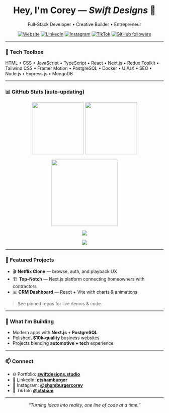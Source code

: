 <!-- Profile Header -->
<h1 align="center">Hey, I'm Corey — <i>Swift Designs</i> 👋</h1>
<p align="center">
  Full-Stack Developer • Creative Builder • Entrepreneur  
</p>

<p align="center">
  <a href="https://codebycorey.dev" target="_blank"><img alt="Website" src="https://img.shields.io/badge/Portfolio-codebycorey.dev-informational?style=for-the-badge"></a>
  <a href="https://www.linkedin.com/in/ctshamburger/" target="_blank"><img alt="LinkedIn" src="https://img.shields.io/badge/LinkedIn-Connect-blue?style=for-the-badge&logo=linkedin"></a>
  <a href="https://instagram.com/shamburgercorey/" target="_blank"><img alt="Instagram" src="https://img.shields.io/badge/Instagram-Follow-E4405F?style=for-the-badge&logo=instagram&logoColor=white"></a>
  <a href="https://tiktok.com/@ctsham" target="_blank"><img alt="TikTok" src="https://img.shields.io/badge/TikTok-Follow-000000?style=for-the-badge&logo=tiktok"></a>
  <a href="https://github.com/CTSham?tab=followers" target="_blank"><img alt="GitHub followers" src="https://img.shields.io/github/followers/CTSham?label=Follow&style=for-the-badge"></a>
</p>

---

### 🧰 Tech Toolbox
HTML • CSS • JavaScript • TypeScript • React • Next.js • Redux Toolkit • Tailwind CSS • Framer Motion • PostgreSQL • Docker • UI/UX • SEO • Node.js • Express.js • MongoDB

---

### 📊 GitHub Stats (auto-updating)

<p align="center">
  <!-- Overall Stats -->
  <img height="165" src="https://github-readme-stats.vercel.app/api?username=CTSham&show_icons=true&hide_title=true&theme=radical" />
  <!-- Top Languages -->
  <img height="165" src="https://github-readme-stats.vercel.app/api/top-langs/?username=CTSham&layout=compact&theme=radical&langs_count=8" />
</p>

<p align="center">
  <!-- Streak -->
  <img height="210" src="https://github-readme-streak-stats.herokuapp.com?user=CTSham&theme=radical&hide_border=false" />
</p>

<p align="center">
  <!-- Activity Graph -->
  <img src="https://github-readme-activity-graph.vercel.app/graph?username=CTSham&theme=redical&radius=8" />
</p>

<p align="center">
  <!-- Trophies -->
  <img src="https://github-profile-trophy.vercel.app/?username=CTSham&theme=dracula&no-frame=true&row=1&column=7" />
</p>

---

### 🌟 Featured Projects
- 🎬 **Netflix Clone** — browse, auth, and playback UX  
- 🏗 **Top-Notch** — Next.js platform connecting homeowners with contractors  
- 📊 **CRM Dashboard** — React + Vite with charts & animations  

> See pinned repos for live demos & code.

---

### 🚀 What I’m Building
- Modern apps with **Next.js + PostgreSQL**  
- Polished, **$10k-quality** business websites  
- Projects blending **automotive + tech** experience  

---

### 📫 Connect
- 🌐 Portfolio: **[swiftdesigns.studio](https://swiftdesigns.studio)**  
- 💼 LinkedIn: **[ctshamburger](https://www.linkedin.com/in/ctshamburger/)**  
- 📸 Instagram: **[@shamburgercorey](https://instagram.com/shamburgercorey/)**  
- 🎵 TikTok: **[@ctsham](https://tiktok.com/@ctsham)**  

---

<p align="center"><i>“Turning ideas into reality, one line of code at a time.”</i></p>
